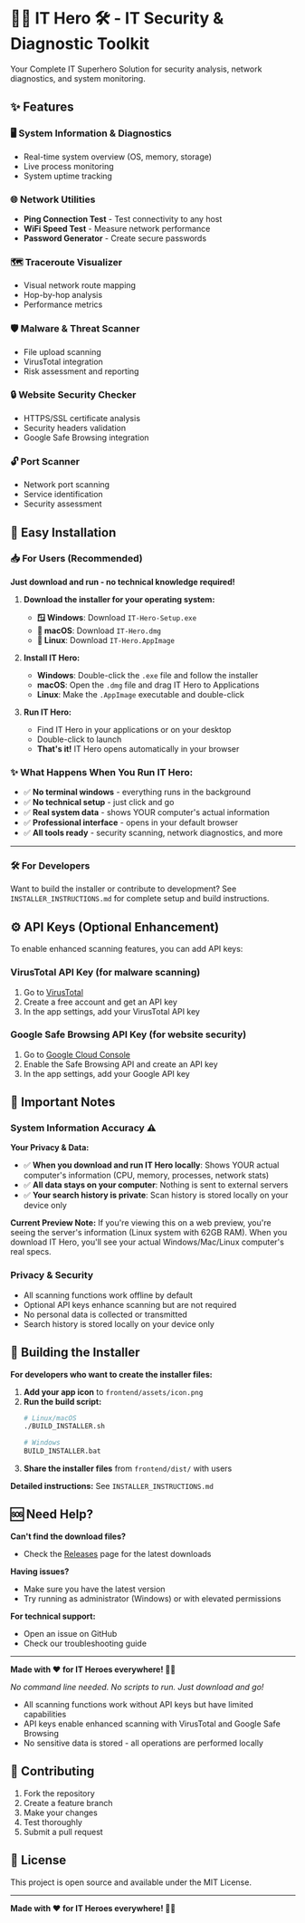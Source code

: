 # 🦸‍♂️ IT Hero 🛠️ - IT Security & Diagnostic Toolkit

Your Complete IT Superhero Solution for security analysis, network diagnostics, and system monitoring.

## ✨ Features

### 🖥️ System Information & Diagnostics
- Real-time system overview (OS, memory, storage)
- Live process monitoring
- System uptime tracking

### 🌐 Network Utilities  
- **Ping Connection Test** - Test connectivity to any host
- **WiFi Speed Test** - Measure network performance
- **Password Generator** - Create secure passwords

### 🗺️ Traceroute Visualizer
- Visual network route mapping
- Hop-by-hop analysis
- Performance metrics

### 🛡️ Malware & Threat Scanner
- File upload scanning
- VirusTotal integration
- Risk assessment and reporting

### 🔒 Website Security Checker
- HTTPS/SSL certificate analysis
- Security headers validation
- Google Safe Browsing integration

### 🔓 Port Scanner
- Network port scanning
- Service identification
- Security assessment

## 🚀 Easy Installation

### **📥 For Users (Recommended)**
**Just download and run - no technical knowledge required!**

1. **Download the installer for your operating system:**
   - **🪟 Windows**: Download `IT-Hero-Setup.exe`
   - **🍎 macOS**: Download `IT-Hero.dmg`
   - **🐧 Linux**: Download `IT-Hero.AppImage`

2. **Install IT Hero:**
   - **Windows**: Double-click the `.exe` file and follow the installer
   - **macOS**: Open the `.dmg` file and drag IT Hero to Applications
   - **Linux**: Make the `.AppImage` executable and double-click

3. **Run IT Hero:**
   - Find IT Hero in your applications or on your desktop
   - Double-click to launch
   - **That's it!** IT Hero opens automatically in your browser

### **✨ What Happens When You Run IT Hero:**
- ✅ **No terminal windows** - everything runs in the background
- ✅ **No technical setup** - just click and go
- ✅ **Real system data** - shows YOUR computer's actual information
- ✅ **Professional interface** - opens in your default browser
- ✅ **All tools ready** - security scanning, network diagnostics, and more

---

### **🛠️ For Developers**
Want to build the installer or contribute to development? See `INSTALLER_INSTRUCTIONS.md` for complete setup and build instructions.

## ⚙️ API Keys (Optional Enhancement)

To enable enhanced scanning features, you can add API keys:

### VirusTotal API Key (for malware scanning)
1. Go to [VirusTotal](https://www.virustotal.com/)
2. Create a free account and get an API key
3. In the app settings, add your VirusTotal API key

### Google Safe Browsing API Key (for website security)
1. Go to [Google Cloud Console](https://console.cloud.google.com/)
2. Enable the Safe Browsing API and create an API key
3. In the app settings, add your Google API key

## 📝 Important Notes

### System Information Accuracy ⚠️
**Your Privacy & Data:**

- ✅ **When you download and run IT Hero locally**: Shows YOUR actual computer's information (CPU, memory, processes, network stats)
- ✅ **All data stays on your computer**: Nothing is sent to external servers
- ✅ **Your search history is private**: Scan history is stored locally on your device only

**Current Preview Note:** If you're viewing this on a web preview, you're seeing the server's information (Linux system with 62GB RAM). When you download IT Hero, you'll see your actual Windows/Mac/Linux computer's real specs.

### Privacy & Security
- All scanning functions work offline by default
- Optional API keys enhance scanning but are not required
- No personal data is collected or transmitted
- Search history is stored locally on your device only

## 🔧 Building the Installer

**For developers who want to create the installer files:**

1. **Add your app icon** to `frontend/assets/icon.png`
2. **Run the build script:**
   ```bash
   # Linux/macOS
   ./BUILD_INSTALLER.sh
   
   # Windows
   BUILD_INSTALLER.bat
   ```
3. **Share the installer files** from `frontend/dist/` with users

**Detailed instructions:** See `INSTALLER_INSTRUCTIONS.md`

## 🆘 Need Help?

**Can't find the download files?** 
- Check the [Releases](../../releases) page for the latest downloads

**Having issues?**
- Make sure you have the latest version
- Try running as administrator (Windows) or with elevated permissions

**For technical support:**
- Open an issue on GitHub
- Check our troubleshooting guide

---

**Made with ❤️ for IT Heroes everywhere! 🦸‍♂️**

*No command line needed. No scripts to run. Just download and go!*
- All scanning functions work without API keys but have limited capabilities
- API keys enable enhanced scanning with VirusTotal and Google Safe Browsing
- No sensitive data is stored - all operations are performed locally

## 🤝 Contributing

1. Fork the repository
2. Create a feature branch
3. Make your changes
4. Test thoroughly
5. Submit a pull request

## 📄 License

This project is open source and available under the MIT License.

---

**Made with ❤️ for IT Heroes everywhere! 🦸‍♂️**
